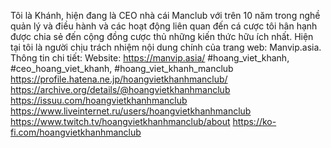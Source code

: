 Tôi là Khánh, hiện đang là CEO nhà cái Manclub với trên 10 năm trong nghề quản lý và điều hành và các hoạt động liên quan đến cá cược tôi hân hạnh được chia sẻ đến cộng đồng cược thủ những kiến thức hữu ích nhất.
Hiện tại tôi là người chịu trách nhiệm nội dung chính của trang web: Manvip.asia.
Thông tin chi tiết:
Website: https://manvip.asia/
#hoang_viet_khanh, #ceo_hoang_viet_khanh, #hoang_viet_khanh_manclub
https://profile.hatena.ne.jp/hoangvietkhanhmanclub/
https://archive.org/details/@hoangvietkhanhmanclub
https://issuu.com/hoangvietkhanhmanclub
https://www.liveinternet.ru/users/hoangvietkhanhmanclub
https://www.twitch.tv/hoangvietkhanhmanclub/about
https://ko-fi.com/hoangvietkhanhmanclub


